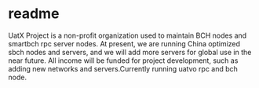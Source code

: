 # readme
UatX Project is a non-profit organization used to maintain BCH nodes and smartbch rpc server nodes. At present, we are running China optimized sbch nodes and servers, and we will add more servers for global use in the near future. All income will be funded for project development, such as adding new networks and servers.Currently running uatvo rpc and bch node.
